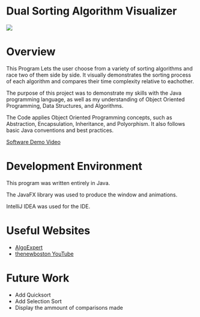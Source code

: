 # Dual Sorting Algorithm Visualizer

![](src/main/resources/Sort.gif)


# Overview

This Program Lets the user choose from a variety of sorting algorithms and race two of them side by side. It visually demonstrates the sorting process of each algorithm and compares their time complexity relative to eachother.

The purpose of this project was to demonstrate my skills with the Java programming language, as well as my understanding of Object Oriented Programming, Data Structures, and Algorithms.

The Code applies Object Oriented Programming concepts, such as Abstraction, Encapsulation, Inheritance, and Polyorphism. It also follows basic Java conventions and best practices.

[Software Demo Video](https://us06web.zoom.us/rec/share/Wft46WJPYhYhxs7xd87lekk9zjgT2kQfAzX9-kmRqAltCBzxY2pcu3auGz2li0-j.Wl9OBdSF2ufptmre?startTime=1697317586000)

# Development Environment

This program was written entirely in Java.

The JavaFX library was used to produce the window and animations.

IntelliJ IDEA was used for the IDE.

# Useful Websites

- [AlgoExpert](https://www.algoexpert.io/questions)
- [thenewboston YouTube](https://www.youtube.com/watch?v=FLkOX4Eez6o&list=PL6gx4Cwl9DGBzfXLWLSYVy8EbTdpGbUIG)

# Future Work

- Add Quicksort
- Add Selection Sort
- Display the ammount of comparisons made
